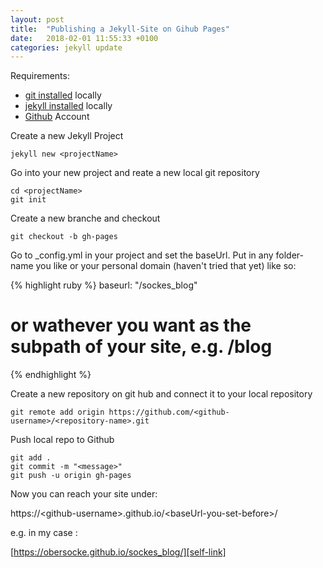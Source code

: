 ```yaml
---
layout: post
title:  "Publishing a Jekyll-Site on Gihub Pages"
date:   2018-02-01 11:55:33 +0100
categories: jekyll update
---
```


Requirements: 

- [git installed][git-installation] locally
- [jekyll installed][jekyll-docs-intallation] locally
- [Github][git-hub] Account

Create a new Jekyll Project

    jekyll new <projectName>

Go into your new project and reate a new local git repository

    cd <projectName>
    git init

Create a new branche and checkout

    git checkout -b gh-pages

Go to _config.yml in your project and set the baseUrl.
Put in any folder-name you like or your personal domain (haven't tried that yet) like so:

{% highlight ruby %}
baseurl: "/sockes_blog" 
# or wathever you want as the subpath of your site, e.g. /blog
{% endhighlight %}

Create a new repository on git hub and connect it to your local repository

    git remote add origin https://github.com/<github-username>/<repository-name>.git

Push local repo to Github

    git add .
    git commit -m "<message>"
    git push -u origin gh-pages


Now you can reach your site under:

https://\<github-username\>.github.io/\<baseUrl-you-set-before\>/


e.g. in my case :

[https://obersocke.github.io/sockes_blog/][self-link]

[jekyll-docs-intallation]: https://jekyllrb.com/docs/installation/
[git-installation]:   https://git-scm.com/book/en/v2/Getting-Started-Installing-Git
[git-hub]: https://github.com/
[self-link]: https://obersocke.github.io/sockes_blog/


